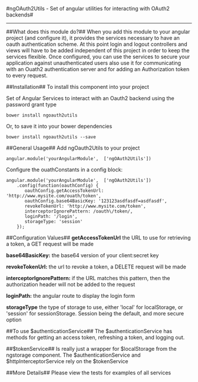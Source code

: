 #ngOAuth2Utils - Set of angular utilities for interacting with OAuth2 backends#

---
##What does this module do?##
When you add this module to your angular project (and configure it), it provides the services necessary to have an oauth authentication scheme.
At this point login and logout controllers and views will have to be added independent of this project in order to keep the services flexible.
Once configured, you can use the services to secure your application against unauthenticated users also use it for communicating with an Ouath2 authentication server and for adding an Authorization token to every request.

##Installation##
To install this component into your project

Set of Angular Services to interact with an Oauth2 backend using the password grant type

    bower install ngoauth2utils

Or, to save it into your bower dependencies

    bower install ngoauth2utils --save

##General Usage##
Add ngOauth2Utils to your project
    
    angular.module('yourAngularModule',  ['ngOAuth2Utils'])

Configure the ouathConstants in a config block:

    angular.module('yourAngularModule',  ['ngOAuth2Utils'])
        .config(function(oauthConfig) {
           oauthConfig.getAccessTokenUrl: 'http://www.mysite.com/ouath/token',
           oauthConfig.base64BasicKey: '123123asdfasdf=asdfasdf',
           revokeTokenUrl: 'http://www.mysite.com/token',
           interceptorIgnorePattern: /oauth\/token/,
           loginPath: '/login',
           storageType: 'session'
        });

##Configuration Values##
**getAccessTokenUrl** the URL to use for retrieving a token, a GET request will be made

**base64BasicKey:** the base64 version of your client:secret key

**revokeTokenUrl:** the url to revoke a token, a DELETE request will be made

**interceptorIgnorePattern:** if the URL matches this pattern, then the authorization header will not be added to the request

**loginPath:** the angular route to display the login form

**storageType** the type of storage to use, either 'local' for localStorage, or 'session' for sessionStorage.  Session being the default, and more secure option


##To use $authenticationService##
The $authenticationService has methods for getting an access token, refreshing a token, and logging out.

##$tokenService##
Is really just a wrapper for $localStorage from the ngstorage component.  The $authenticationService and $httpInterceptorService rely on the $tokenService
 
##More Details##
Please view the tests for examples of all services



    

